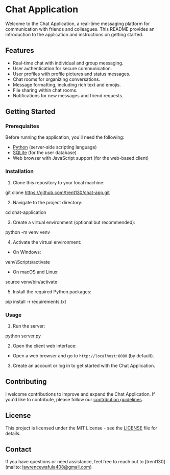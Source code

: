 # Chat Application

Welcome to the Chat Application, a real-time messaging platform for communication with friends and colleagues. This README provides an introduction to the application and instructions on getting started.

## Features

- Real-time chat with individual and group messaging.
- User authentication for secure communication.
- User profiles with profile pictures and status messages.
- Chat rooms for organizing conversations.
- Message formatting, including rich text and emojis.
- File sharing within chat rooms.
- Notifications for new messages and friend requests.

## Getting Started

### Prerequisites

Before running the application, you'll need the following:

- [Python](https://www.python.org/) (server-side scripting language)
- [SQLite](https://www.sqlite.org/) (for the user database)
- Web browser with JavaScript support (for the web-based client)

### Installation

1. Clone this repository to your local machine:

git clone https://github.com/trent130/chat-app.git

2. Navigate to the project directory:

cd chat-application

3. Create a virtual environment (optional but recommended):

python -m venv venv

4. Activate the virtual environment:

- On Windows:

venv\Scripts\activate

- On macOS and Linux:

source venv/bin/activate


5. Install the required Python packages:

pip install -r requirements.txt

### Usage

1. Run the server:

python server.py


2. Open the client web interface:

- Open a web browser and go to `http://localhost:8080` (by default).

3. Create an account or log in to get started with the Chat Application.

## Contributing

I welcome contributions to improve and expand the Chat Application. If you'd like to contribute, please follow our [contribution guidelines](CONTRIBUTING.md).

## License

This project is licensed under the MIT License - see the [LICENSE](LICENSE) file for details.

## Contact

If you have questions or need assistance, feel free to reach out to [trent130](mailto: lawrencewafula408@gmail.com)